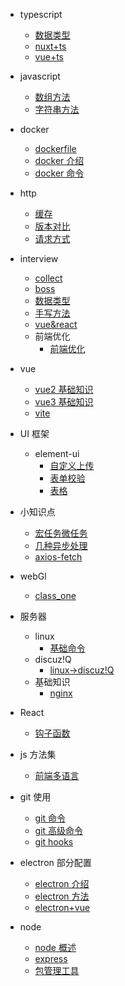 - typescript

  - [数据类型](typescript/dataType.md)
  - [nuxt+ts](typescript/nuxt+typescript.md)
  - [vue+ts](typescript/vue+typescript.md)

- javascript

  - [数组方法](javascript/Array.md)
  - [字符串方法](javascript/string.md)

- docker

  - [dockerfile](docker/dockerfile-info.md)
  - [docker 介绍](docker/header.md)
  - [docker 命令](docker/order.md)

- http

  - [缓存](http/cache.md)
  - [版本对比](http/http-info.md)
  - [请求方式](http/methods.md)

- interview

  - [collect](interview/collect.md)
  - [boss](interview/boss.md)
  - [数据类型](interview/数据类型.md)
  - [手写方法](interview/write_function_collect.md)
  - [vue&react](interview/vue-react.md)
  - 前端优化
    - [前端优化](interview/优化.md)

- vue

  - [vue2 基础知识](vue/vue2/knowledge.md)
  - [vue3 基础知识](vue/vue3/knowledge.md)
  - [vite](vue/vue3/vite.md)

- UI 框架

  - element-ui
    - [自定义上传](ui/element-ui/upload.md)
    - [表单校验](ui/element-ui/validate.md)
    - [表格](ui/element-ui/table.md)

- 小知识点

  - [宏任务微任务](tips/microtask-macrotask.md)
  - [几种异步处理](tips/promise-async.md)
  - [axios-fetch](tips/axiso-fetch.md)

- webGl

  - [class_one](webGL/class1.md)

- 服务器

  - linux
    - [基础命令](server/linux/systemctl.md)
  - discuz!Q
    - [linux->discuz!Q](server/linux配置Discuz!Q.md)
  - 基础知识
    - [nginx](server/nginx.md)

- React

  - [钩子函数](react/hooks.md)

- js 方法集

  - [前端多语言](functions/language.md)

- git 使用

  - [git 命令](git/git.md)
  - [git 高级命令](git/git_more.md)
  - [git hooks](git/git_hooks.md)

- electron 部分配置

  - [electron 介绍](electron/intro.md)
  - [electron 方法](electron/function.md)
  - [electron+vue](electron/electron-vue.md)

- node
  - [node 概述](node/node.md)
  - [express](node/express.md)
  - [包管理工具](node/npm.md)
